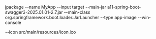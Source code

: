 jpackage --name MyApp --input target --main-jar a11-spring-boot-swagger3-2025.01.01-2.7.jar --main-class org.springframework.boot.loader.JarLauncher --type app-image --win-console




--icon src/main/resources/icon.ico
